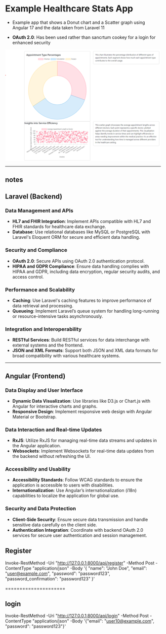 # Example Healthcare Stats App

- Example app that shows a Donut chart and a Scatter graph using Angular 17 and the data taken from Laravel 11


- **OAuth 2.0**: Has been used rather than sancrtum cookey for a login for enhanced security


![alt text](/healthapp-screengrab-1.png)




----------------------------------------------
## notes

## Laravel (Backend)

### Data Management and APIs
- **HL7 and FHIR Integration**: Implement APIs compatible with HL7 and FHIR standards for healthcare data exchange.
- **Database**: Use relational databases like MySQL or PostgreSQL with Laravel's Eloquent ORM for secure and efficient data handling.

### Security and Compliance
- **OAuth 2.0**: Secure APIs using OAuth 2.0 authentication protocol.
- **HIPAA and GDPR Compliance**: Ensure data handling complies with HIPAA and GDPR, including data encryption, regular security audits, and access control.

### Performance and Scalability
- **Caching**: Use Laravel's caching features to improve performance of data retrieval and processing.
- **Queueing**: Implement Laravel’s queue system for handling long-running or resource-intensive tasks asynchronously.

### Integration and Interoperability
- **RESTful Services**: Build RESTful services for data interchange with external systems and the frontend.
- **JSON and XML Formats**: Support both JSON and XML data formats for broad compatibility with various healthcare systems.


---------------------------

## Angular (Frontend)

### Data Display and User Interface
- **Dynamic Data Visualization**: Use libraries like D3.js or Chart.js with Angular for interactive charts and graphs.
- **Responsive Design**: Implement responsive web design with Angular Material or Bootstrap.

### Data Interaction and Real-time Updates
- **RxJS**: Utilize RxJS for managing real-time data streams and updates in the Angular application.
- **Websockets**: Implement Websockets for real-time data updates from the backend without refreshing the UI.

### Accessibility and Usability
- **Accessibility Standards**: Follow WCAG standards to ensure the application is accessible to users with disabilities.
- **Internationalization**: Use Angular’s internationalization (i18n) capabilities to localize the application for global use.

### Security and Data Protection
- **Client-Side Security**: Ensure secure data transmission and handle sensitive data carefully on the client side.
- **Authentication Integration**: Coordinate with backend OAuth 2.0 services for secure user authentication and session management.





## Register

Invoke-RestMethod -Uri "http://127.0.0.1:8000/api/register" -Method Post -ContentType "application/json" -Body '{
    "name": "John Doe",
    "email": "user@example.com",
    "password": "password123",
    "password_confirmation": "password123"
}'

=====================

## login

Invoke-RestMethod -Uri "http://127.0.0.1:8000/api/login" -Method Post -ContentType "application/json" -Body '{"email": "user10@example.com", "password": "password123"}'

